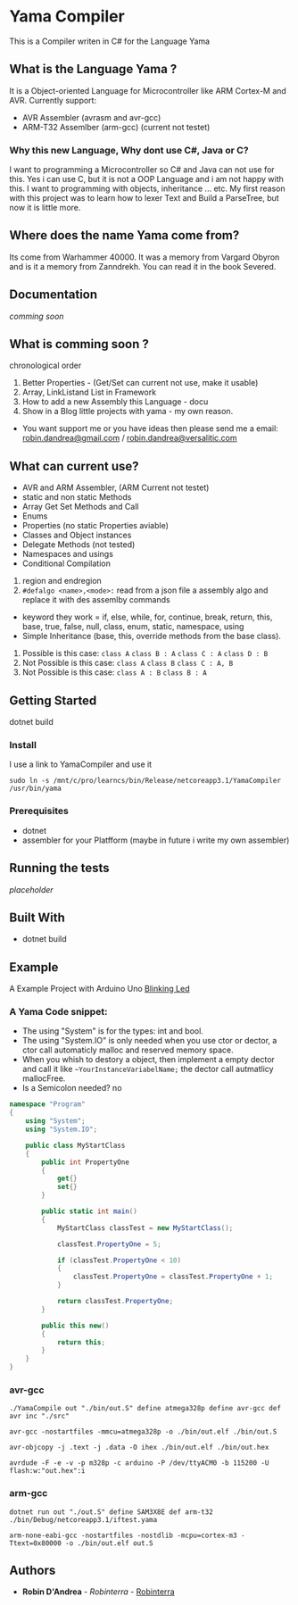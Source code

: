 # Yama Compiler

This is a Compiler writen in C# for the Language Yama

## What is the Language Yama ?

It is a Object-oriented Language for Microcontroller like ARM Cortex-M and AVR.
Currently support:
 - AVR Assembler (avrasm and avr-gcc)
 - ARM-T32 Assemlber (arm-gcc) (current not testet)

### Why this new Language, Why dont use C#, Java or C?

I want to programming a Microcontroller so C# and Java can not use for this.
Yes i can use C, but it is not a OOP Language and i am not happy with this.
I want to programming with objects, inheritance ... etc.
My first reason with this project was to learn how to lexer Text and Build a ParseTree, but now it is little more.

## Where does the name Yama come from?

Its come from Warhammer 40000.
It was a memory from Vargard Obyron and is it a memory from Zanndrekh.
You can read it in the book Severed.

## Documentation

*comming soon*

## What is comming soon ?
chronological order
1. Better Properties - (Get/Set can current not use, make it usable)
2. Array, LinkListand List in Framework
3. How to add a new Assembly this Language - docu
4. Show in a Blog little projects with yama - my own reason.
 * You want support me or you have ideas then please send me a email: robin.dandrea@gmail.com / robin.dandrea@versalitic.com

## What can current use?
 - AVR and ARM Assembler, (ARM Current not testet)
 - static and non static Methods
 - Array Get Set Methods and Call
 - Enums
 - Properties (no static Properties aviable)
 - Classes and Object instances
 - Delegate Methods (not tested)
 - Namespaces and usings
 - Conditional Compilation
  1. region and endregion
  2. `#defalgo <name>,<mode>:` read from a json file a assembly algo and replace it with des assemlby commands
 - keyword they work = if, else, while, for, continue, break, return, this, base, true, false, null, class, enum, static, namespace, using
 - Simple Inheritance (base, this, override methods from the base class).
  1. Possible is this case: `class A` `class B : A` `class C : A` `class D : B`
  2. Not Possible is this case: `class A` `class B` `class C : A, B`
  3. Not Possible is this case: `class A : B` `class B : A`

## Getting Started

dotnet build

### Install
I use a link to YamaCompiler and use it
```
sudo ln -s /mnt/c/pro/learncs/bin/Release/netcoreapp3.1/YamaCompiler /usr/bin/yama
```

### Prerequisites

* dotnet
* assembler for your Platfform (maybe in future i write my own assembler)

## Running the tests

*placeholder*

## Built With

* dotnet build

## Example

A Example Project with Arduino Uno [Blinking Led](https://github.com/Robinterra/blinkledyama)

### A Yama Code snippet:
 - The using "System" is for the types: int and bool.
 - The using "System.IO" is only needed when you use ctor or dector, a ctor call automaticly malloc and reserved memory space.
 - When you whish to destory a object, then implement a empty dector and call it like `~YourInstanceVariabelName;` the dector call autmatlicy mallocFree.
 - Is a Semicolon needed? no

```csharp
namespace "Program"
{
    using "System";
    using "System.IO";

    public class MyStartClass
    {
        public int PropertyOne
        {
            get{}
            set{}
        }

        public static int main()
        {
            MyStartClass classTest = new MyStartClass();

            classTest.PropertyOne = 5;

            if (classTest.PropertyOne < 10)
            {
                classTest.PropertyOne = classTest.PropertyOne + 1;
            }

            return classTest.PropertyOne;
        }

        public this new()
        {
            return this;
        }
    }
}
```

### avr-gcc
```console
./YamaCompile out "./bin/out.S" define atmega328p define avr-gcc def avr inc "./src"

avr-gcc -nostartfiles -mmcu=atmega328p -o ./bin/out.elf ./bin/out.S

avr-objcopy -j .text -j .data -O ihex ./bin/out.elf ./bin/out.hex

avrdude -F -e -v -p m328p -c arduino -P /dev/ttyACM0 -b 115200 -U flash:w:"out.hex":i
```
### arm-gcc
```console
dotnet run out "./out.S" define SAM3X8E def arm-t32 ./bin/Debug/netcoreapp3.1/iftest.yama

arm-none-eabi-gcc -nostartfiles -nostdlib -mcpu=cortex-m3 -Ttext=0x80000 -o ./bin/out.elf out.S
```

## Authors

* **Robin D'Andrea** - *Robinterra* - [Robinterra](https://github.com/Robinterra)